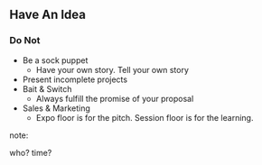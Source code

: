 ## Have An Idea

### Do Not

* Be a sock puppet
  * Have your own story. Tell your own story
* Present incomplete projects
* Bait & Switch
  * Always fulfill the promise of your proposal
* Sales & Marketing
  * Expo floor is for the pitch. Session floor is for the learning.

note:

who?
time?
